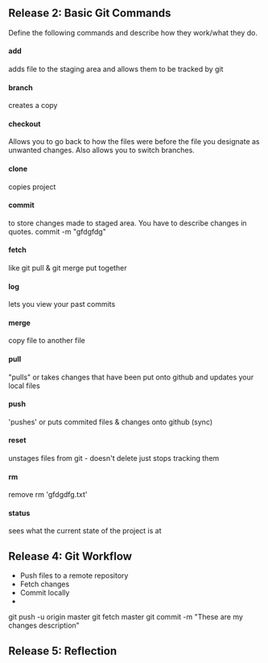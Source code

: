 ## Release 2: Basic Git Commands
Define the following commands and describe how they work/what they do.  


#### add
adds file to the staging area and allows them to be tracked by git

#### branch
creates a copy

#### checkout
Allows you to go back to how the files were before the file you designate as unwanted changes. Also allows you to switch branches.

#### clone
copies project

#### commit
to store changes made to staged area. You have to describe changes in quotes.
commit -m "gfdgfdg"

#### fetch
like git pull & git merge put together

#### log
lets you view your past commits

#### merge
copy file to another file

#### pull
"pulls" or takes changes that have been put onto github and updates your local files

#### push
'pushes' or puts commited files & changes onto github (sync)

#### reset
unstages files from git - doesn't delete just stops tracking them 

#### rm
remove
rm 'gfdgdfg.txt'

#### status
sees what the current state of the project is at


## Release 4: Git Workflow

- Push files to a remote repository
- Fetch changes
- Commit locally
- 

git push -u origin master
git fetch master
git commit -m "These are my changes description"

## Release 5: Reflection

